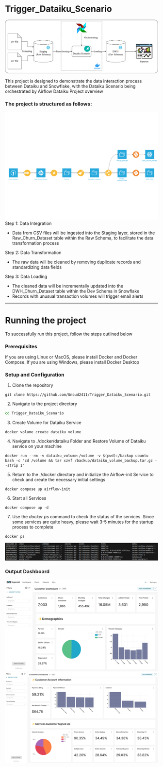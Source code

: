 # Trigger_Dataiku_Scenario
![Architectural Description](document/Architeture.png)

This project is designed to demonstrate the data interaction process between Dataiku and Snowflake, with the Dataiku Scenario being orchestrated by Airflow
Dataiku Project overview

### The project is structured as follows:
![DWH_SNOWFLAKE-flow](document/DWH_SNOWFLAKE-flow.png)
Step 1: Data Integration
- Data from CSV files will be ingested into the Staging layer, stored in the Raw_Churn_Dataset table within the Raw Schema, to facilitate the data transformation process

Step 2: Data Transformation
- The raw data will be cleaned by removing duplicate records and standardizing data fields

Step 3: Data Loading
- The cleaned data will be incrementally updated into the DWH_Churn_Dataset table within the Dev Schema in Snowflake
- Records with unusual transaction volumes will trigger email alerts

---
# Running the project
To successfully run this project, follow the steps outlined below

### Prerequisites
If you are using Linux or MacOS, please install Docker and Docker Compose. If you are using Windows, please install Docker Desktop

### Setup and Configuration
1. Clone the repository
```git
git clone https://github.com/Gnoud2411/Trigger_Dataiku_Scenario.git
```

2. Navigate to the project directory
```bash
cd Trigger_Dataiku_Scenario
```
3. Create Volume for Dataiku Service
```docker
docker volume create dataiku_volume
```
4. Navigate to ./docker/dataiku Folder and Restore Volume of Dataiku service on your machine
```docker
docker run --rm -v dataiku_volume:/volume -v $(pwd):/backup ubuntu bash -c "cd /volume && tar xzvf /backup/dataiku_volume_backup.tar.gz --strip 1"
```
5. Return to the ./docker directory and initialize the Airflow-init Service to check and create the necessary initial settings
```docker
docker compose up airflow-init
```
6. Start all Services
```docker
docker compose up -d
```
7. Use the *docker ps* command to check the status of the services. Since some services are quite heavy, please wait 3-5 minutes for the startup process to complete
```docker
docker ps
```
![Docker ps](document/docker_ps.png)


### Output Dashboard
![Output Dashboard 1](document/Customer_dashboard_1.png)
![Output Dashboard 2](document/Customer_dashboard_2.png)
